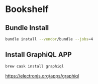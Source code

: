 # Bookshelf

## Bundle Install

```bash
bundle install --vendor/bundle --jobs=4
```

## Install GraphiQL APP

```coffeescript
brew cask install graphiql
```
https://electronjs.org/apps/graphiql
